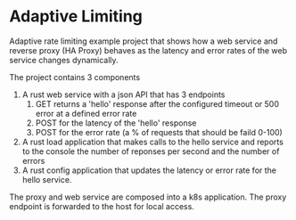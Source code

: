 # Adaptive Limiting

Adaptive rate limiting example project that shows how a web service and reverse proxy (HA Proxy) behaves as the latency and error rates of the web service changes dynamically.

The project contains 3 components

1. A rust web service with a json API that has 3 endpoints
   1. GET returns a 'hello' response after the configured timeout or 500 error at a defined error rate
   2. POST for the latency of the 'hello' response
   3. POST for the error rate (a % of requests that should be faild 0-100)
4. A rust load application that makes calls to the hello service and reports to the console the number of reponses per second and the number of errors
5. A rust config application that updates the latency or error rate for the hello service.

The proxy and web service are composed into a k8s application. The proxy endpoint is forwarded to the host for local access.

